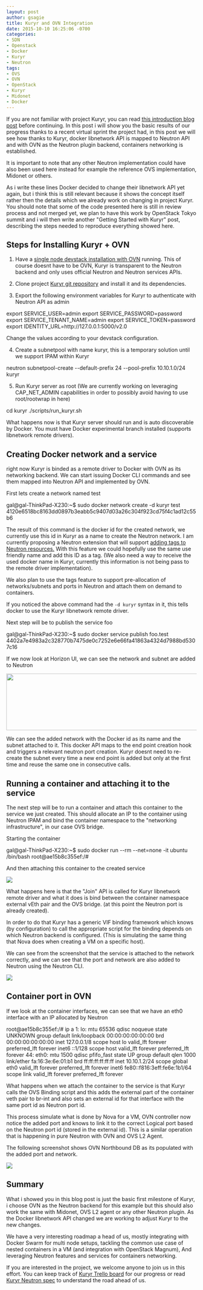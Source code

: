 ```yaml
---
layout: post
author: gsagie
title: Kuryr and OVN Integration
date: 2015-10-10 16:25:06 -0700
categories:
- SDN
- Openstack
- Docker
- Kuryr
- Neutron
tags:
- OVS
- OVN
- OpenStack
- Kuryr
- Midonet
- Docker
---
```


If you are not familiar with project Kuryr, you can read [this introduction blog post](http://galsagie.github.io/sdn/openstack/docker/kuryr/neutron/2015/08/24/kuryr-part1/)
before continuing.
In this post i will show you the basic results of our progress thanks to a recent virtual sprint the project
had, in this post we will see how thanks to Kuryr, docker libnetwork API is mapped to Neutron API and with
OVN as the Neutron plugin backend, containers networking is established.

It is important to note that any other Neutron implementation could have also been used here instead
for example the reference OVS implementation, Midonet or others.

As i write these lines Docker decided to change their libnetwork API yet again, but i think this is still
relevant because it shows the concept itself rather then the  details which we already work on
changing in project Kuryr.
You should note that some of the code presented here is still in review process and not merged yet, we plan to have this work
by OpenStack Tokyo summit and i will then write another "Getting Started with Kuryr" post, describing the steps needed
to reproduce everything showed here.

## Steps for Installing Kuryr + OVN

1) Have a [single node devstack installation with OVN](http://docs.openstack.org/developer/networking-ovn/testing.html) running.
This of course doesnt have to be OVN, Kuryr is transparent to the Neutron backend and only uses official Neutron and
Neutron services APIs.

2) Clone project [Kuryr git repository](https://github.com/openstack/kuryr) and install it and its dependencies.

3) Export the following environment variables for Kuryr to authenticate with Neutron API as admin

<div class="message">
    export SERVICE_USER=admin
    export SERVICE_PASSWORD=password
    export SERVICE_TENANT_NAME=admin
    export SERVICE_TOKEN=password
    export IDENTITY_URL=http://127.0.0.1:5000/v2.0
</div>

Change the values according to your devstack configuration.

4) Create a subnetpool with name kuryr, this is a temporary solution until we support IPAM
within Kuryr

<div class="message">
  neutron subnetpool-create --default-prefix 24 --pool-prefix 10.10.1.0/24 kuryr
</div>

5) Run Kuryr server as root (We are currently working on leveraging CAP_NET_ADMIN capabilities in order
to possibly avoid having to use root/rootwrap in here)

<div class="message">
   cd kuryr
   ./scripts/run_kuryr.sh
</div>

What happens now is that Kuryr server should run and is auto discoverable by Docker.
You must have Docker experimental branch installed (supports libnetwork remote drivers).

## Creating Docker network and a service

right now Kuryr is binded as a remote driver to Docker with OVN as its networking
backend.
We can start issuing Docker CLI commands and see them mapped into Neutron API and implemented
by OVN.

First lets create a network named test

<div class="message">
  gal@gal-ThinkPad-X230:~$ sudo docker network create -d kuryr test
  4120e6518bc8163dd0897b3eabb5c9407d03a26c304f923cd75f4c1ad12c55b6
</div>

The result of this command is the docker id for the created network, we currently use this id in Kuryr
as a name to create the Neutron network.
I am currently proposing a Neutron extension that will support [adding tags to Neutron resources.](https://review.openstack.org/#/c/216021/)
With this feature we could hopefully use the same use friendly name and add this ID as a tag. (We also need
a way to receive the used docker name in Kuryr, currently this information is not being pass to the
remote driver implementation).

We also plan to use the tags feature to support pre-allocation of networks/subnets and ports in Neutron
and attach them on demand to containers.

If you noticed the above command had the `-d kuryr` syntax in it, this tells docker to use
the Kuryr libnetwork remote driver.

Next step will be to publish the service foo

<div class="message">
  gal@gal-ThinkPad-X230:~$ sudo docker service publish foo.test
  4402a7e4983a2c328770b7475de0c7252e6e66fa41863a4324d7988bd5307c16
</div>

If we now look at Horizon UI, we can see the network and subnet are added to Neutron

<img src="https://raw.githubusercontent.com/GalSagie/GalSagie.github.io/master/public/img/neutron-network.png" width="1500" height="150"/>

We can see the added network with the Docker id as its name and the subnet attached to it.
This docker API maps to the end point creation hook and triggers a relevant neutron port creation.
Kuryr doesnt need to re-create the subnet every time a new end point is added but only at the first time and
reuse the same one in consecutive calls.

## Running a container and attaching it to the service

The next step will be to run a container and attach this container to the service we just created.
This should allocate an IP to the container using Neutron IPAM and bind the container namespace to the
"networking infrastructure", in our case OVS bridge.

Starting the container

<div class="message">
  gal@gal-ThinkPad-X230:~$ sudo docker run --rm --net=none -it ubuntu /bin/bash
  root@ae15b8c355ef:/#
</div>

And then attaching this container to the created service

<img src="https://raw.githubusercontent.com/GalSagie/GalSagie.github.io/master/public/img/docker-network-cli.png" />

What happens here is that the "Join" API is called for Kuryr libnetwork remote driver and what it does
is bind between the container namespace external vEth pair and the OVS bridge. (at this point the Neutron port is already created).

In order to do that Kuryr has a generic VIF binding framework which knows (by configuration) to call the
appropriate script for the binding depends on which Neutron backend is configured.
(This is simulating the same thing that Nova does when creating a VM on a specific host).

We can see from the screenshot that the service is attached to the network correctly, and we can see that
the port and network are also added to Neutron using the Neutron CLI.

<img src="https://raw.githubusercontent.com/GalSagie/GalSagie.github.io/master/public/img/neutron-cli.png" />


## Container port in OVN

If we look at the container interfaces, we can see that we have an eth0 interface with an IP
allocated by Neutron

<div class="message">
   root@ae15b8c355ef:/# ip a
   1: lo: <LOOPBACK,UP,LOWER_UP> mtu 65536 qdisc noqueue state UNKNOWN group default
       link/loopback 00:00:00:00:00:00 brd 00:00:00:00:00:00
       inet 127.0.0.1/8 scope host lo
          valid_lft forever preferred_lft forever
       inet6 ::1/128 scope host
          valid_lft forever preferred_lft forever
   44: eth0: <BROADCAST,MULTICAST,UP,LOWER_UP> mtu 1500 qdisc pfifo_fast state UP group default qlen 1000
       link/ether fa:16:3e:6e:01:b1 brd ff:ff:ff:ff:ff:ff
       inet 10.10.1.2/24 scope global eth0
          valid_lft forever preferred_lft forever
       inet6 fe80::f816:3eff:fe6e:1b1/64 scope link
          valid_lft forever preferred_lft forever
</div>

What happens when we attach the container to the service is that Kuryr calls the OVS Binding script and this
adds the external part of the container veth pair to br-int and also sets an external id for that interface
with the same port id as Neutron port id.

This process simulate what is done by Nova for a VM, OVN controller now notice the added port and knows
to link it to the correct Logical port based on the Neutron port id (stored in the external id).
This is a similar operation that is happening in pure Neutron with OVN and OVS L2 Agent.

The following screenshot shows OVN Northbound DB as its populated with the added port and network.

<img src="https://raw.githubusercontent.com/GalSagie/GalSagie.github.io/master/public/img/ovn-cli1.png" />

## Summary

What i showed you in this blog post is just the basic first milestone of Kuryr, i choose OVN as the Neutron
backend for this example but this should also work the same with Midonet, OVS L2 agent or any other Neutron plugin.
As the Docker libnetwork API changed we are working to adjust Kuryr to the new changes.

We have a very interesting roadmap a head of us, mostly integrating with Docker Swarm for multi node setups,
tackling the common use case of nested containers in a VM (and integration with OpenStack Magnum),
And leveraging Neutron features and services for containers networking.

If you are interested in the project, we welcome anyone to join us in this effort.
You can keep track of [Kuryr Trello board](https://trello.com/b/cbIAXrQ2/project-kuryr) for our progress or
read [Kuryr Neutron spec](https://review.openstack.org/#/c/213490/) to understand the road ahead of us.

